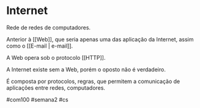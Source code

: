 # Internet

Rede de redes de computadores.

Anterior à [[Web]], que seria apenas uma das aplicação da Internet, assim como o [[E-mail | e-mail]].

A Web opera sob o protocolo [[HTTP]].

A Internet existe sem a Web, porém o oposto não é verdadeiro.

É composta por protocolos, regras, que permitem a comunicação de aplicações entre redes, computadores.

#com100 #semana2 #cs
